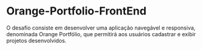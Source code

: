 # Orange-Portfolio-FrontEnd
O desafio consiste em desenvolver uma aplicação navegável e responsiva, denominada Orange Portfólio, que permitirá aos usuários cadastrar e exibir projetos desenvolvidos.
